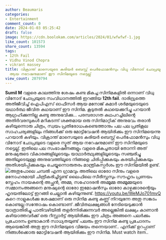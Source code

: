 ```yaml
---
author: Beaumaris
categories:
- Entertainment
comment_count: 0
date: 2024-01-03 05:25:42
draft: false
image: https://cdn.boolokam.com/articles/2024/01/wfwfwf-1.jpg
like_count: 101573
share_count: 13594
tags:
- 12th Fail
- Vidhu Vinod Chopra
- vikrant massey
title: വിക്രാന്ത് മാസെയുടെ കരിയർ ബെസ്റ്റ് പെർഫോമൻസും വിധു വിനോദ് ചോപ്രയുടെ വളരെ സ്മൂത്ത്
  ആയ നറേഷനുമാണ് ഈ സിനിമയുടെ നട്ടെല്ല്
view_count: 2079794
---
```


**Sumil M** വളരെ കാലത്തിനു ശേഷം കണ്ട മികച്ച സിനിമകളിൽ ഒന്നാണ് വിധു വിനോദ് ചോപ്രയുടെ സംവിധാനത്തിൽ ഇറങ്ങിയ **12th fail**. ദാരിദ്ര്യത്തെ അതിജീവിച്ച് ഐപിഎസ് ഓഫീസർ ആയ മനോജ് കുമാർ ശർമയുടെയുടെ യഥാർത്ഥ ജീവിത കഥയാണ് ഈ സിനിമ. കൂടുതൽ കഥയെക്കുറിച്ചു പറയാൻ ആഗ്രഹിക്കുന്നില്ല കണ്ടു അനുഭവിക്കു... പരമ്പരാഗത കഥപറച്ചിലിന്റെ അതിർവരമ്പുകൾ മറികടന്ന് ശക്തമായ ഒരു സിനിമാറ്റിക് അനുഭവം തരാൻ കഴിയുന്നൊരു ചിത്രം, സ്വയം പ്രതിരോധംകണ്ടെത്താനും പല പല പ്രതികൂല സാഹചര്യങ്ങളിലും നിങ്ങൾക്ക് ഒരു മോട്ടിവേഷൻ ആയിരിക്കും ഈ സിനിമയെന്നു പറയാൻ കഴിയും. വിക്രാന്ത് മാസെയുടെ കരിയർ ബെസ്റ്റ് പെർഫോമൻസും വിധു വിനോദ് ചോപ്രയുടെ വളരെ സ്മൂത്‌ ആയ നറേഷനുമാണ് ഈ സിനിമയുടെ നട്ടെല്ല്. ഇതിലെ പല സംഭാഷണങ്ങളും വളരെ മികച്ചതായി തോന്നി അത് മനുഷ്യരുടെ വികാരങ്ങളിലൂടെയും യാഥാർത്ഥ്യങ്ങളിലൂടെയും സഞ്ചരിച്ചു അതിലൂടെയുള്ള അനുഭവത്തിലൂടെ നിങ്ങളെ ചിരിപ്പിക്കുകയും കരയിപ്പിക്കുകയും അതിശയിപ്പിക്കുകയും ചെയ്യുന്നൊരുതരം മാന്ത്രികസ്പർശം ഈ സിനിമയിൽ ഉണ്ട്. ![](https://cdn.boolokam.com/articles/2024/01/wfwfwf-1.jpg)അതുപോലെ ചമ്പൽ എന്ന ഗ്രാമവും അതിലെ ഓരോ സീനും വളരെ മനോഹരമായി ചിത്രീകരിച്ചിട്ടുണ്ട് ലൈഫിലെ സീരീസ്നസും സൗഹൃദം പ്രണയം സ്നേഹം നായകന്റെ അച്ഛൻ, അമ്മ, സഹോദരൻ അമ്മൂമ്മ അമ്മൂമ്മയുടെ സമ്മാനംഅങ്ങനെ മനുഷ്യന്റെ ഓരോ ഇമോഷൻസും ഓരോ കാഴ്ചക്കാരന്റെയും ഹൃദയതിലോട്ട് ഇറങ്ങി ചെല്ലാൻ കഴിയുന്നുണ്ട്. https://youtu.be/WeMJo701mvQ കുറെ നാളുകൾക്കു ശേഷമാണ് ഒരു സിനിമ കണ്ടു കണ്ണ് നിറയുന്നേ അതു സങ്കടം കൊണ്ടല്ല സന്തോഷം കൊണ്ടാണ് .ജീവിതലക്ഷ്യങ്ങൾ നേടിയെടുക്കാൻ യാത്രാതിരിച്ചു പാതിവഴിയിൽ തളർന്നിരിക്കുന്നവർ അല്ലെങ്കിൽ ലക്ഷ്യം കാണാൻ കഴിയാത്തവർക്ക് ഒരു റീസ്റ്റാർട്ട് ആയിരിക്കും ഈ ചിത്രം അങ്ങനെ പലർക്കും പ്രചോദനം ഉണ്ടാകാൻ സാധ്യതയുണ്ട് പലരും ഈ സിനിമ കണ്ടു പ്രചോദനം ആയെങ്കിൽ അതു ഈ സിനിമയുടെ വിജയം തന്നെയാണ്.. എനിക്ക് ഉറപ്പാണ് നിങ്ങൾക്കൊരു മോട്ടിവേഷൻ ആയിരിക്കും ഈ സിനിമ. Must watch item..